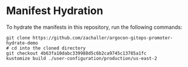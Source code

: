 # Manifest Hydration

To hydrate the manifests in this repository, run the following commands:

```shell
git clone https://github.com/zachaller/argocon-gitops-promoter-hydrate-demo
# cd into the cloned directory
git checkout 4b63fa10dabc339988d5c6b2ca9745c13785a1fc
kustomize build ./user-configuration/production/us-east-2
```
